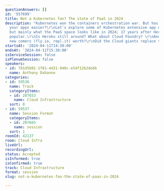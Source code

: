 ```yaml
---
questionAnswers: []
id: '557699'
title: Not a Kubernetes fan? The state of PaaS in 2024
description: "Kubernetes won the containers orchestration war. But has it made deploying
  your apps easier?\r\nLet's explore some of Kubernetes extensive app developer tooling,
  but mainly what the PaaS space looks like in 2024; 17 years after Heroku made it
  popular.\r\nIs Heroku still around? What about Cloud Foundry? \r\nAnd what are those
  new comers (fly.io, repl.it) worth?\r\nDid the Cloud giants replace them all?"
startsAt: '2024-04-11T14:30:00'
endsAt: '2024-04-11T15:30:00'
isServiceSession: false
isPlenumSession: false
speakers:
- id: 781d5601-1f81-4d31-940c-e54f12b2de6b
  name: Anthony Dahanne
categories:
- id: 59536
  name: Track
  categoryItems:
  - id: 207653
    name: Cloud Infrastructure
  sort: 0
- id: 59537
  name: Session Format
  categoryItems:
  - id: 207665
    name: session
  sort: 1
roomId: 42137
room: Cloud Infra
liveUrl: 
recordingUrl: 
status: Accepted
isInformed: true
isConfirmed: true
track: Cloud Infrastructure
format: session
slug: not-a-kubernetes-fan-the-state-of-paas-in-2024

---
```

